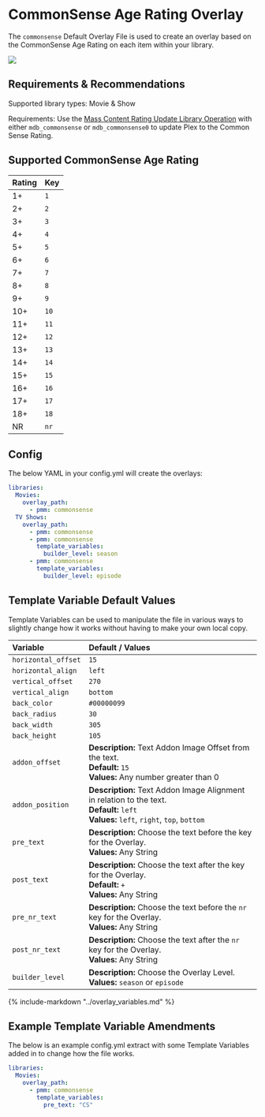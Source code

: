 # CommonSense Age Rating Overlay

The `commonsense` Default Overlay File is used to create an overlay based on the CommonSense Age Rating on each item within your library.

![](images/commonsense.png)

## Requirements & Recommendations

Supported library types: Movie & Show

Requirements: Use the [Mass Content Rating Update Library Operation](../../config/operations.md#mass-content-rating-update) with either `mdb_commonsense` or `mdb_commonsense0` to update Plex to the Common Sense Rating.

## Supported CommonSense Age Rating

| Rating | Key  |
|:-------|:-----|
| 1+     | `1`  |
| 2+     | `2`  |
| 3+     | `3`  |
| 4+     | `4`  |
| 5+     | `5`  |
| 6+     | `6`  |
| 7+     | `7`  |
| 8+     | `8`  |
| 9+     | `9`  |
| 10+    | `10` |
| 11+    | `11` |
| 12+    | `12` |
| 13+    | `13` |
| 14+    | `14` |
| 15+    | `15` |
| 16+    | `16` |
| 17+    | `17` |
| 18+    | `18` |
| NR     | `nr` |

## Config

The below YAML in your config.yml will create the overlays:

```yaml
libraries:
  Movies:
    overlay_path:
      - pmm: commonsense
  TV Shows:
    overlay_path:
      - pmm: commonsense
      - pmm: commonsense
        template_variables:
          builder_level: season
      - pmm: commonsense
        template_variables:
          builder_level: episode
```

## Template Variable Default Values

Template Variables can be used to manipulate the file in various ways to slightly change how it works without having to make your own local copy.

| Variable              | Default / Values                                                                                                                            |
|:----------------------|:--------------------------------------------------------------------------------------------------------------------------------------------|
| `horizontal_offset`   | `15`                                                                                                                                        |
| `horizontal_align`    | `left`                                                                                                                                      |
| `vertical_offset`     | `270`                                                                                                                                       |
| `vertical_align`      | `bottom`                                                                                                                                    |
| `back_color`          | `#00000099`                                                                                                                                 |
| `back_radius`         | `30`                                                                                                                                        |
| `back_width`          | `305`                                                                                                                                       |
| `back_height`         | `105`                                                                                                                                       |
| `addon_offset`        | **Description:** Text Addon Image Offset from the text.<br>**Default:** `15`<br>**Values:** Any number greater than 0                       |
| `addon_position`      | **Description:** Text Addon Image Alignment in relation to the text.<br>**Default:** `left`<br>**Values:** `left`, `right`, `top`, `bottom` |
| `pre_text`            | **Description:** Choose the text before the key for the Overlay.<br>**Values:** Any String                                                  |
| `post_text`           | **Description:** Choose the text after the key for the Overlay.<br>**Default:** `+`<br>**Values:** Any String                               |
| `pre_nr_text`         | **Description:** Choose the text before the `nr` key for the Overlay.<br>**Values:** Any String                                             |
| `post_nr_text`        | **Description:** Choose the text after the `nr` key for the Overlay.<br>**Values:** Any String                                              |
| `builder_level`       | **Description:** Choose the Overlay Level.<br>**Values:** `season` or `episode`                                                             |

{%
   include-markdown "../overlay_variables.md"
%}

## Example Template Variable Amendments

The below is an example config.yml extract with some Template Variables added in to change how the file works.

```yaml
libraries:
  Movies:
    overlay_path:
      - pmm: commonsense
        template_variables:
          pre_text: "CS"
```

